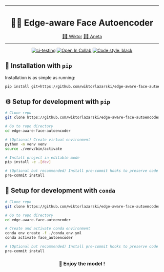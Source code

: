 ______________________________________________________________________
<div align="center">

# 👨‍🎨 Edge-aware Face Autoencoder

<p align="center">
  <a href="https://github.com/wiktorlazarski">👨‍🎓 Wiktor</a>
  <a href="https://github.com/AnetaJas">👩‍🎓 Aneta</a>
</p>

______________________________________________________________________

[![ci-testing](https://github.com/wiktorlazarski/face-vae/actions/workflows/ci-testing.yml/badge.svg?branch=master&event=push)](https://github.com/wiktorlazarski/edge-aware-face-autoencoder/actions/workflows/ci-testing.yml)
[![Open In Collab](https://colab.research.google.com/assets/colab-badge.svg)](https://colab.research.google.com/github/pytorch/ignite/blob/master/examples/notebooks/FashionMNIST.ipynb)
[![Code style: black](https://img.shields.io/badge/code%20style-black-000000.svg)](https://github.com/psf/black)

</div>

## 💎 Installation with `pip`

Installation is as simple as running:

```bash
pip install git+https://github.com/wiktorlazarski/edge-aware-face-autoencoder.git
```

## ⚙️ Setup for development with `pip`

```bash
# Clone repo
git clone https://github.com/wiktorlazarski/edge-aware-face-autoencoder.git

# Go to repo directory
cd edge-aware-face-autoencoder

# (Optional) Create virtual environment
python -m venv venv
source ./venv/bin/activate

# Install project in editable mode
pip install -e .[dev]

# (Optional but recommended) Install pre-commit hooks to preserve code format consistency
pre-commit install
```

## 🐍 Setup for development with `conda`

```bash
# Clone repo
git clone https://github.com/wiktorlazarski/edge-aware-face-autoencoder.git

# Go to repo directory
cd edge-aware-face-autoencoder

# Create and activate conda environment
conda env create -f ./conda_env.yml
conda activate face_autoencoder

# (Optional but recommended) Install pre-commit hooks to preserve code format consistency
pre-commit install
```

<div align="center">

### 🤗 Enjoy the model !

</div>
